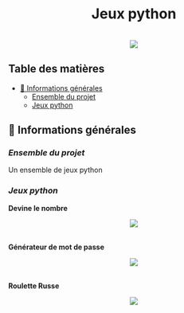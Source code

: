 # <center>Jeux python</center>

<br>
<div align="center">
    <img src="https://s11.aconvert.com/convert/p3r68-cdx67/wgdvg-75bv0.jpg" />
</div>

## Table des matières
  - [📜 Informations générales](#-informations-générales)
    - [Ensemble du projet](#Ensemble-du-projet)
    - [Jeux python](#Jeux-python)

## 📜 Informations générales

### <i>Ensemble du projet</i>
Un ensemble de jeux python

### <i>Jeux python</i>

**Devine le nombre**
<div align="center">
    <img src="https://s10.aconvert.com/convert/p3r68-cdx67/ai1v5-oyu01.jpg
    " />
</div>
<br>

**Générateur de mot de passe**
<div align="center">
    <img src="https://s10.aconvert.com/convert/p3r68-cdx67/a1jq3-mbazh.jpg
    " />
</div>
<br>

**Roulette Russe**
<div align="center">
    <img src="https://s10.aconvert.com/convert/p3r68-cdx67/a7c8n-v9vkv.jpg" />
</div>
